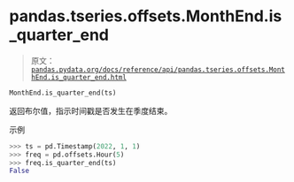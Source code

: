 # pandas.tseries.offsets.MonthEnd.is_quarter_end

> 原文：[`pandas.pydata.org/docs/reference/api/pandas.tseries.offsets.MonthEnd.is_quarter_end.html`](https://pandas.pydata.org/docs/reference/api/pandas.tseries.offsets.MonthEnd.is_quarter_end.html)

```py
MonthEnd.is_quarter_end(ts)
```

返回布尔值，指示时间戳是否发生在季度结束。

示例

```py
>>> ts = pd.Timestamp(2022, 1, 1)
>>> freq = pd.offsets.Hour(5)
>>> freq.is_quarter_end(ts)
False 
```
